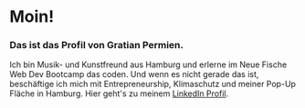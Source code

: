 # Moin!
### Das ist das Profil von Gratian Permien.

Ich bin Musik- und Kunstfreund aus Hamburg und erlerne im Neue Fische Web Dev Bootcamp das coden. Und wenn es nicht gerade das ist, beschäftige ich mich mit Entrepreneurship, Klimaschutz und meiner Pop-Up Fläche in Hamburg.
Hier geht's zu meinem [LinkedIn Profil](https://www.linkedin.com/in/gratian-permien-23054b108/).



<!--
**gratianpermien/gratianpermien** is a ✨ _special_ ✨ repository because its `README.md` (this file) appears on your GitHub profile.

Here are some ideas to get you started:

- 🔭 I’m currently working on ...
- 🌱 I’m currently learning ...
- 👯 I’m looking to collaborate on ...
- 🤔 I’m looking for help with ...
- 💬 Ask me about ...
- 📫 How to reach me: ...
- 😄 Pronouns: ...
- ⚡ Fun fact: ...
-->
